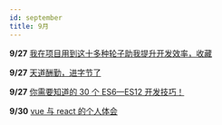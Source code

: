 ```yaml
---
id: september
title: 9月
---
```


**9/27** [ 我在项目用到这十多种轮子助我提升开发效率，收藏](https://juejin.cn/post/7012012633180078117)

**9/27** [ 天道酬勤，进字节了](https://juejin.cn/post/7011466325990064158#heading-15)

**9/27** [ 你需要知道的 30 个 ES6—ES12 开发技巧！](https://juejin.cn/post/7012412166254886942)

**9/30** [ vue 与 react 的个人体会](https://juejin.cn/post/7012797091135094814#heading-21)
